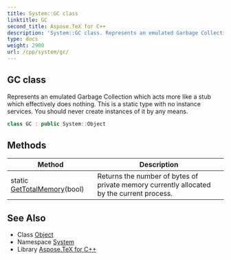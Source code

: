 ```yaml
---
title: System::GC class
linktitle: GC
second_title: Aspose.TeX for C++
description: 'System::GC class. Represents an emulated Garbage Collection which acts more like a stub which effectively does nothing. This is a static type with no instance services. You should never create instances of it by any means in C++.'
type: docs
weight: 2900
url: /cpp/system/gc/
---
```

## GC class


Represents an emulated Garbage Collection which acts more like a stub which effectively does nothing. This is a static type with no instance services. You should never create instances of it by any means.

```cpp
class GC : public System::Object
```

## Methods

| Method | Description |
| --- | --- |
| static [GetTotalMemory](./gettotalmemory/)(bool) | Returns the number of bytes of private memory currently allocated by the current process. |
## See Also

* Class [Object](../object/)
* Namespace [System](../)
* Library [Aspose.TeX for C++](../../)
